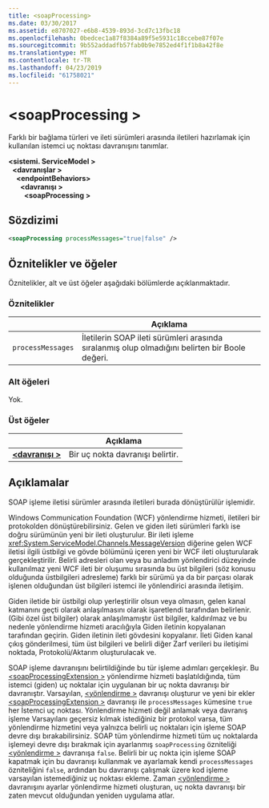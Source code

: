 ```yaml
---
title: <soapProcessing>
ms.date: 03/30/2017
ms.assetid: e8707027-e6b8-4539-893d-3cd7c13fbc18
ms.openlocfilehash: 0bedcec1a87f8384a89f5e5931c18ccebe87f07e
ms.sourcegitcommit: 9b552addadfb57fab0b9e7852ed4f1f1b8a42f8e
ms.translationtype: MT
ms.contentlocale: tr-TR
ms.lasthandoff: 04/23/2019
ms.locfileid: "61758021"
---
```

# <a name="soapprocessing"></a>\<soapProcessing >

Farklı bir bağlama türleri ve ileti sürümleri arasında iletileri hazırlamak için kullanılan istemci uç noktası davranışını tanımlar.

**\<sistemi. ServiceModel >**   
&nbsp;&nbsp;**\<davranışlar >**   
&nbsp;&nbsp;&nbsp;&nbsp;**\<endpointBehaviors>**   
&nbsp;&nbsp;&nbsp;&nbsp;&nbsp;&nbsp;**\<davranışı >**   
&nbsp;&nbsp;&nbsp;&nbsp;&nbsp;&nbsp;&nbsp;&nbsp;**\<soapProcessing >**
  
## <a name="syntax"></a>Sözdizimi  
  
```xml  
<soapProcessing processMessages="true|false" />
```  
  
## <a name="attributes-and-elements"></a>Öznitelikler ve öğeler  
  
Öznitelikler, alt ve üst öğeler aşağıdaki bölümlerde açıklanmaktadır.  
  
### <a name="attributes"></a>Öznitelikler  
  
|                   | Açıklama |
| ----------------- | ----------- |
| `processMessages` | İletilerin SOAP ileti sürümleri arasında sıralanmış olup olmadığını belirten bir Boole değeri. |

### <a name="child-elements"></a>Alt öğeleri

Yok.

### <a name="parent-elements"></a>Üst öğeler

|     | Açıklama |
| --- | ----------- |
| [**\<davranışı >**](../../../../../docs/framework/configure-apps/file-schema/wcf/behavior-of-endpointbehaviors.md) | Bir uç nokta davranışı belirtir. |

## <a name="remarks"></a>Açıklamalar

SOAP işleme iletisi sürümler arasında iletileri burada dönüştürülür işlemidir.

Windows Communication Foundation (WCF) yönlendirme hizmeti, iletileri bir protokolden dönüştürebilirsiniz. Gelen ve giden ileti sürümleri farklı ise doğru sürümünün yeni bir ileti oluşturulur. Bir ileti işleme <xref:System.ServiceModel.Channels.MessageVersion> diğerine gelen WCF iletisi ilgili üstbilgi ve gövde bölümünü içeren yeni bir WCF ileti oluşturularak gerçekleştirilir. Belirli adresleri olan veya bu anladım yönlendirici düzeyinde kullanılmaz yeni WCF ileti bir oluşumu sırasında bu üst bilgileri (söz konusu olduğunda üstbilgileri adresleme) farklı bir sürümü ya da bir parçası olarak işlenen olduğundan üst bilgileri istemci ile yönlendirici arasında iletişim.

Giden iletide bir üstbilgi olup yerleştirilir olsun veya olmasın, gelen kanal katmanını geçti olarak anlaşılmasını olarak işaretlendi tarafından belirlenir. (Gibi özel üst bilgiler) olarak anlaşılmamıştır üst bilgiler, kaldırılmaz ve bu nedenle yönlendirme hizmeti aracılığıyla Giden iletinin kopyalanan tarafından geçirin. Giden iletinin ileti gövdesini kopyalanır. İleti Giden kanal çıkış gönderilmesi, tüm üst bilgileri ve belirli diğer Zarf verileri bu iletişimi noktada, Protokolü/Aktarım oluşturulacak ve.

SOAP işleme davranışını belirtildiğinde bu tür işleme adımları gerçekleşir. Bu [ \<soapProcessingExtension >](../../../../../docs/framework/configure-apps/file-schema/wcf/soapprocessing.md) yönlendirme hizmeti başlatıldığında, tüm istemci (giden) uç noktalar için uygulanan bir uç nokta davranışı bir davranıştır. Varsayılan, [ \<yönlendirme >](../../../../../docs/framework/configure-apps/file-schema/wcf/routing-of-servicebehavior.md) davranışı oluşturur ve yeni bir ekler [ \<soapProcessingExtension >](../../../../../docs/framework/configure-apps/file-schema/wcf/soapprocessing.md) davranışı ile `processMessages` kümesine `true` her İstemci uç noktası. Yönlendirme hizmeti değil anlamak veya davranış işleme Varsayılanı geçersiz kılmak istediğiniz bir protokol varsa, tüm yönlendirme hizmetini veya yalnızca belirli uç noktaları için işleme SOAP devre dışı bırakabilirsiniz.  SOAP tüm yönlendirme hizmeti tüm uç noktalarda işlemeyi devre dışı bırakmak için ayarlanmış `soapProcessing` özniteliği [ \<yönlendirme >](../../../../../docs/framework/configure-apps/file-schema/wcf/routing-of-servicebehavior.md) davranışa `false`. Belirli bir uç nokta için işleme SOAP kapatmak için bu davranışı kullanmak ve ayarlamak kendi `processMessages` özniteliğini `false`, ardından bu davranışı çalışmak üzere kod işleme varsayılan istemediğiniz uç noktası ekleme.  Zaman [ \<yönlendirme >](../../../../../docs/framework/configure-apps/file-schema/wcf/routing-of-servicebehavior.md) davranışını ayarlar yönlendirme hizmeti oluşturan, uç nokta davranışı bir zaten mevcut olduğundan yeniden uygulama atlar.
